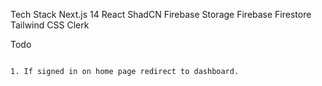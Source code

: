 Tech Stack
Next.js 14
React
ShadCN
Firebase Storage
Firebase Firestore
Tailwind CSS
Clerk 

Todo
~~~~~~~~~~

1. If signed in on home page redirect to dashboard.
